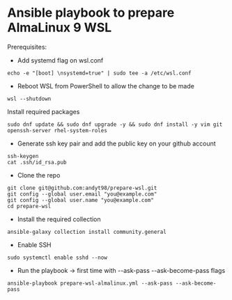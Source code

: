 # Ansible playbook to prepare AlmaLinux 9 WSL

Prerequisites:
- Add systemd flag on wsl.conf
```
echo -e "[boot] \nsystemd=true" | sudo tee -a /etc/wsl.conf
```
- Reboot WSL from PowerShell to allow the change to be made 
```
wsl --shutdown
```
Install required packages
```
sudo dnf update && sudo dnf upgrade -y && sudo dnf install -y vim git openssh-server rhel-system-roles 
```
- Generate ssh key pair and add the public key on your github account
```
ssh-keygen
cat .ssh/id_rsa.pub
```
- Clone the repo
```
git clone git@github.com:andyt98/prepare-wsl.git
git config --global user.email "you@example.com"
git config --global user.name "you@example.com"
cd prepare-wsl
```
- Install the required collection
```
ansible-galaxy collection install community.general
```
- Enable SSH
```
sudo systemctl enable sshd --now
```
- Run the playbook -> first time with --ask-pass --ask-become-pass flags
```
ansible-playbook prepare-wsl-almalinux.yml --ask-pass --ask-become-pass
```
